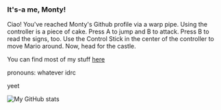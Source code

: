 ### It's-a me, Monty!

Ciao! You've reached Monty's Github profile via a warp pipe. Using the controller is a piece of cake. Press A to jump and B to attack. Press B to read the signs, too. Use the Control Stick in the center of the controller to move Mario around. Now, head for the castle.

You can find most of my stuff [here](https://www.monty.ga/)

pronouns: whatever idrc

yeet

![My GitHub stats](https://github-readme-stats.vercel.app/api?username=montylion&show_icons=true&count_private=true&bg_color=161B22&title_color=2F90FF&text_color=ECF4FF&icon_color=2F90FF&hide_border=true&custom_title=My%20GitHub%20Stats)
